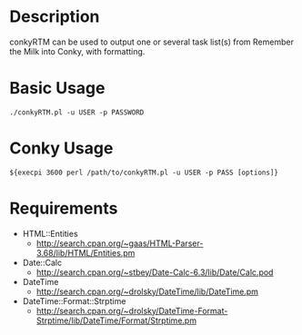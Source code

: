 # Description

conkyRTM can be used to output one or several task list(s) from Remember the Milk into Conky, with formatting. 

# Basic Usage

`./conkyRTM.pl -u USER -p PASSWORD`

# Conky Usage

`${execpi 3600 perl /path/to/conkyRTM.pl -u USER -p PASS [options]}`

# Requirements

* HTML::Entities
   * http://search.cpan.org/~gaas/HTML-Parser-3.68/lib/HTML/Entities.pm
* Date::Calc
   * http://search.cpan.org/~stbey/Date-Calc-6.3/lib/Date/Calc.pod
* DateTime
   * http://search.cpan.org/~drolsky/DateTime/lib/DateTime.pm
* DateTime::Format::Strptime
   * http://search.cpan.org/~drolsky/DateTime-Format-Strptime/lib/DateTime/Format/Strptime.pm
